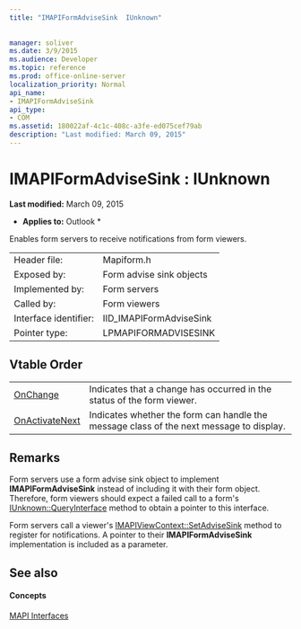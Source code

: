 ```yaml
---
title: "IMAPIFormAdviseSink  IUnknown"
 
 
manager: soliver
ms.date: 3/9/2015
ms.audience: Developer
ms.topic: reference
ms.prod: office-online-server
localization_priority: Normal
api_name:
- IMAPIFormAdviseSink
api_type:
- COM
ms.assetid: 180022af-4c1c-408c-a3fe-ed075cef79ab
description: "Last modified: March 09, 2015"
---
```


# IMAPIFormAdviseSink : IUnknown

 **Last modified:** March 09, 2015 
  
 * **Applies to:** Outlook * 
  
Enables form servers to receive notifications from form viewers. 
  
|||
|:-----|:-----|
|Header file:  <br/> |Mapiform.h  <br/> |
|Exposed by:  <br/> |Form advise sink objects  <br/> |
|Implemented by:  <br/> |Form servers  <br/> |
|Called by:  <br/> |Form viewers  <br/> |
|Interface identifier:  <br/> |IID_IMAPIFormAdviseSink  <br/> |
|Pointer type:  <br/> |LPMAPIFORMADVISESINK  <br/> |
   
## Vtable Order

|||
|:-----|:-----|
|[OnChange](imapiformadvisesink-onchange.md) <br/> |Indicates that a change has occurred in the status of the form viewer.  <br/> |
|[OnActivateNext](imapiformadvisesink-onactivatenext.md) <br/> |Indicates whether the form can handle the message class of the next message to display.  <br/> |
   
## Remarks

Form servers use a form advise sink object to implement **IMAPIFormAdviseSink** instead of including it with their form object. Therefore, form viewers should expect a failed call to a form's [IUnknown::QueryInterface](http://msdn.microsoft.com/en-us/library/ms682521%28v=VS.85%29.aspx) method to obtain a pointer to this interface. 
  
Form servers call a viewer's [IMAPIViewContext::SetAdviseSink](imapiviewcontext-setadvisesink.md) method to register for notifications. A pointer to their **IMAPIFormAdviseSink** implementation is included as a parameter. 
  
## See also

#### Concepts

[MAPI Interfaces](mapi-interfaces.md)

